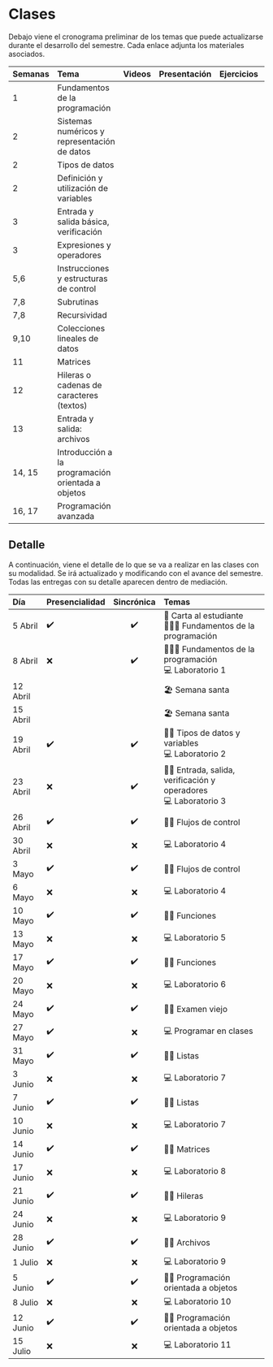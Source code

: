 # Clases

Debajo viene el cronograma preliminar de los temas que puede actualizarse durante el desarrollo del semestre. Cada enlace adjunta los materiales asociados.

| Semanas | Tema | Videos | Presentación | Ejercicios | Soluciones |
| :------------- | :-------- | :--------: | :--------: |  :--------: | :--------: |
1 | Fundamentos de la programación |  | <a href=".\presentaciones\01-Fundamentos.pdf"><span class="fa fa-regular fa-file-powerpoint" aria-hidden="true"></span> | <a href=".\ejemplos\01-Fundamentos"><span class="fa fa-solid fa-pen" aria-hidden="true"></span> | <a href=".\solutions\01-Fundamentos"><span class="fa fa-solid fa-code" aria-hidden="true"></span> |
2 | Sistemas numéricos y representación de datos | <a href="https://youtu.be/VqKI2hnxvmg"><span class="fa fa-solid fa-video" aria-hidden="true"></span> | <a href=".\presentaciones\02-Sistemas.pdf"><span class="fa fa-regular fa-file-powerpoint" aria-hidden="true"></span> | <a href=".\ejemplos\02-Variables"><span class="fa fa-solid fa-pen" aria-hidden="true"></span> | <a href=".\solutions\02-Variables"><span class="fa fa-solid fa-code" aria-hidden="true"></span> |
2 | Tipos de datos | <a href="https://youtu.be/7gcAhGDe1jk"><span class="fa fa-solid fa-video" aria-hidden="true"></span> | <a href=".\presentaciones\03-Tipos-datos.pdf"><span class="fa fa-regular fa-file-powerpoint" aria-hidden="true"></span> | <a href=".\ejemplos\02-Variables"><span class="fa fa-solid fa-pen" aria-hidden="true"></span> | <a href=".\solutions\02-Variables"><span class="fa fa-solid fa-code" aria-hidden="true"></span> |
2 | Definición y utilización de variables | <a href="https://youtu.be/m1QMxY3Y6Hc"><span class="fa fa-solid fa-video" aria-hidden="true"></span> | <a href=".\presentaciones\04-Variables.pdf"><span class="fa fa-regular fa-file-powerpoint" aria-hidden="true"></span> | <a href=".\ejemplos\02-Variables"><span class="fa fa-solid fa-pen" aria-hidden="true"></span> | <a href=".\solutions\02-Variables"><span class="fa fa-solid fa-code" aria-hidden="true"></span> |
3 | Entrada y salida básica, verificación | <a href="https://youtu.be/AhGLqjz9d3o"><span class="fa fa-solid fa-video" aria-hidden="true"></span> | <a href=".\presentaciones\05-IO.pdf"><span class="fa fa-regular fa-file-powerpoint" aria-hidden="true"></span> | <a href=".\ejemplos\03-Operadores"><span class="fa fa-solid fa-pen" aria-hidden="true"></span> | <a href=".\solutions\03-Operadores"><span class="fa fa-solid fa-code" aria-hidden="true"></span> |
3 | Expresiones y operadores | <a href="https://youtu.be/n6Q-7lGKSPE"><span class="fa fa-solid fa-video" aria-hidden="true"></span> | <a href=".\presentaciones\06-Operadores.pdf"><span class="fa fa-regular fa-file-powerpoint" aria-hidden="true"></span> | <a href=".\ejemplos\03-Operadores"><span class="fa fa-solid fa-pen" aria-hidden="true"></span> | <a href=".\solutions\03-Operadores"><span class="fa fa-solid fa-code" aria-hidden="true"></span> |
5,6 | Instrucciones y estructuras de control | <a href="https://youtube.com/playlist?list=PLDrDoE_pnpz_qcSPRL3azlu6WdHzirv2N"><span class="fa fa-solid fa-video" aria-hidden="true"></span> | <a href=".\presentaciones\07-Control.pdf"><span class="fa fa-regular fa-file-powerpoint" aria-hidden="true"></span> |  <a href=".\ejemplos\04-Control"><span class="fa fa-solid fa-pen" aria-hidden="true"></span> |  <a href=".\solutions\04-Control"><span class="fa fa-solid fa-code" aria-hidden="true"></span>  |
7,8 | Subrutinas | <a href="https://youtu.be/EIZ3qYfCdi8"><span class="fa fa-solid fa-video" aria-hidden="true"></span> | <a href=".\presentaciones\08-Funciones.pdf"><span class="fa fa-regular fa-file-powerpoint" aria-hidden="true"></span> | <a href=".\ejemplos\05-Funciones"><span class="fa fa-solid fa-pen" aria-hidden="true"></span> | <a href=".\solutions\05-Functions"><span class="fa fa-solid fa-code" aria-hidden="true"></span> |
7,8 | Recursividad | <a href="https://youtube.com/playlist?list=PLDrDoE_pnpz_3_p0GR1JGzbeYTKivYe40"><span class="fa fa-solid fa-video" aria-hidden="true"></span> | <a href=".\presentaciones\09-Recursividad.pdf"><span class="fa fa-regular fa-file-powerpoint" aria-hidden="true"></span> | <a href=".\ejemplos\06-Recursividad"><span class="fa fa-solid fa-pen" aria-hidden="true"></span> | <a href=".\solutions\06-Recursion"><span class="fa fa-solid fa-code" aria-hidden="true"></span> |
9,10 | Colecciones lineales de datos | <a href="https://youtube.com/playlist?list=PLDrDoE_pnpz_GFYiZPrn_BYSmVkbZ_8aJ"><span class="fa fa-solid fa-video" aria-hidden="true"></span> | <a href=".\presentaciones\10-Listas.pdf"><span class="fa fa-regular fa-file-powerpoint" aria-hidden="true"></span> | <a href=".\ejemplos\07-Listas"><span class="fa fa-solid fa-pen" aria-hidden="true"></span> | <a href=".\solutions\07-Listas"><span class="fa fa-solid fa-code" aria-hidden="true"></span> |
11 | Matrices | <a href="https://youtu.be/EvOByc4n-Es"><span class="fa fa-solid fa-video" aria-hidden="true"></span> | <a href=".\presentaciones\11-Matrices.pdf"><span class="fa fa-regular fa-file-powerpoint" aria-hidden="true"></span> | <a href=".\ejemplos\08-Matrices"><span class="fa fa-solid fa-pen" aria-hidden="true"></span> | <a href=".\solutions\08-Matrices"><span class="fa fa-solid fa-code" aria-hidden="true"></span> |
12 | Hileras o cadenas de caracteres (textos) | <a href="https://youtu.be/6FxMvKEuAAA"><span class="fa fa-solid fa-video" aria-hidden="true"></span> | <a href=".\presentaciones\12-Hileras.pdf"><span class="fa fa-regular fa-file-powerpoint" aria-hidden="true"></span> | <a href=".\ejemplos\09-Hileras"><span class="fa fa-solid fa-pen" aria-hidden="true"></span> |  | 
13 | Entrada y salida: archivos | <a href="https://youtu.be/THacMHW7ioM"><span class="fa fa-solid fa-video" aria-hidden="true"></span> | <a href=".\presentaciones\13-Archivos.pdf"><span class="fa fa-regular fa-file-powerpoint" aria-hidden="true"></span> | <a href=".\ejemplos\10-Archivos"><span class="fa fa-solid fa-pen" aria-hidden="true"></span> |  |
14, 15 | Introducción a la programación orientada a objetos | <a href="https://youtu.be/l87iPvkxbFI"><span class="fa fa-solid fa-video" aria-hidden="true"></span> | <a href=".\presentaciones\13-Archivos.pdf"><span class="fa fa-regular fa-file-powerpoint" aria-hidden="true"></span> | <a href=".\ejemplos\14-OOP"><span class="fa fa-solid fa-pen" aria-hidden="true"></span> |  |  
16, 17 | Programación avanzada |

<!-- 
6,7 | Subrutinas |
6,7 | Recursividad | 
8,9 | Colecciones lineales de datos | 
10 | Matrices |    
11 | Hileras o cadenas de caracteres (textos) | 
12 | Entrada y salida: archivos |   
13, 14 | Introducción a la programación orientada a objetos | 
15, 16 | Programación avanzada | | <a href=".\presentaciones\BBBBBBBBBBBBB.pdf"><span class="fa fa-regular fa-file-powerpoint" aria-hidden="true"></span> | <a href=".\ejemplos\CCCCCCCCCC"><span class="fa fa-solid fa-pen" aria-hidden="true"></span> |  | 
-->

<!-- 
<a href="AAAAAAAAAAAAAAAAAAAAAAAAAAAAAAAAAAAAAAAAAAA"><span class="fa fa-solid fa-video" aria-hidden="true"></span> | <a href=".\presentaciones\01-Fundamentos.pdf"><span class="fa fa-regular fa-file-powerpoint" aria-hidden="true"></span> | <a href="YOUTUBE VIDEO"><span class="fa fa-solid fa-pen" aria-hidden="true"></span> | <a href="YOUTUBE VIDEO"><span class="fa fa-solid fa-code" aria-hidden="true"></span> | -->

## Detalle

A continuación, viene el detalle de lo que se va a realizar en las clases con su modalidad. Se irá actualizado y modificando con el avance del semestre. Todas las entregas con su detalle aparecen dentro de mediación.

| Día | Presencialidad | Sincrónica | Temas |
| :------------- | :-------- | :--------: | :-------- |
| 5 Abril | ✔️ | ✔️ | 📖 Carta al estudiante <br> 👩🏻‍🏫 Fundamentos de la programación |
| 8 Abril | ❌ | ✔️ | 👩🏻‍🏫 Fundamentos de la programación <br> 💻 Laboratorio 1 |
| 12 Abril | | | 🏖️ Semana santa |
| 15 Abril | | | 🏖️ Semana santa |
| 19 Abril | ✔️ | ✔️ | 👐🏻 Tipos de datos y variables <br> 💻 Laboratorio 2 |
| 23 Abril | ❌ | ✔️| 👐🏻 Entrada, salida, verificación y operadores <br> 💻 Laboratorio 3 |
| 26 Abril | ✔️ | ✔️ | 👐🏻 Flujos de control |
| 30 Abril | ❌ | ❌ | 💻 Laboratorio 4 |
| 3 Mayo | ✔️ | ✔️ | 👐🏻 Flujos de control |
| 6 Mayo | ❌ | ❌ | 💻 Laboratorio 4 |
| 10 Mayo | ✔️ | ✔️ | 👐🏻 Funciones |
| 13 Mayo | ❌ | ❌ | 💻 Laboratorio 5 |
| 17 Mayo | ✔️ | ✔️ | 👐🏻 Funciones |
| 20 Mayo | ❌ | ❌ | 💻 Laboratorio 6 |
| 24 Mayo | ✔️ | ✔️ | 👐🏻 Examen viejo |
| 27 Mayo | ✔️ | ❌ | 💻 Programar en clases |
| 31 Mayo | ✔️ | ✔️ | 👐🏻 Listas |
| 3 Junio | ❌ | ❌ | 💻 Laboratorio 7 |
| 7 Junio | ✔️ | ✔️ | 👐🏻 Listas |
| 10 Junio | ❌ | ❌ | 💻 Laboratorio 7 |
| 14 Junio | ✔️ | ✔️ | 👐🏻 Matrices |
| 17 Junio | ❌ | ❌ | 💻 Laboratorio 8 |
| 21 Junio | ✔️ | ✔️ | 👐🏻 Hileras |
| 24 Junio | ❌ | ❌ | 💻 Laboratorio 9 |
| 28 Junio | ✔️ | ✔️ | 👐🏻 Archivos |
| 1 Julio | ❌ | ❌ | 💻 Laboratorio 9 |
| 5 Junio | ✔️ | ✔️ | 👐🏻 Programación orientada a objetos |
| 8 Julio | ❌ | ❌ | 💻 Laboratorio 10 |
| 12 Junio | ✔️ | ✔️ | 👐🏻 Programación orientada a objetos |
| 15 Julio | ❌ | ❌ | 💻 Laboratorio 11 |
